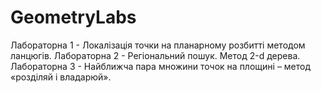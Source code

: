 # GeometryLabs

Лабораторна 1 - Локалізація точки на планарному розбитті методом ланцюгів.
Лабораторна 2 - Регіональний пошук. Метод 2-d дерева.
Лабораторна 3 - Найближча пара множини точок на площині – метод «розділяй і владарюй».

